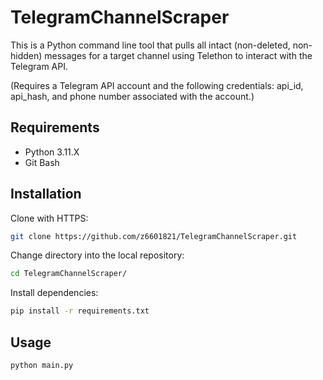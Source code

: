 # TelegramChannelScraper
This is a Python command line tool that pulls all intact (non-deleted, non-hidden) messages for a target channel using Telethon to interact with the Telegram API.

(Requires a Telegram API account and the following credentials:  api_id, api_hash, and phone number associated with the account.)

## Requirements
- Python 3.11.X
- Git Bash

## Installation
Clone with HTTPS:

```bash
git clone https://github.com/z6601821/TelegramChannelScraper.git
```

Change directory into the local repository:

```bash
cd TelegramChannelScraper/
```

Install dependencies:

```bash
pip install -r requirements.txt
```

## Usage

```bash
python main.py
```
